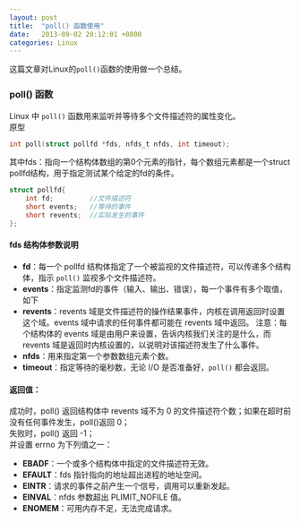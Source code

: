 ```yaml
---
layout: post
title:  "poll() 函数使用"
date:   2013-09-02 20:12:01 +0800
categories: Linux
---
```

这篇文章对Linux的`poll()`函数的使用做一个总结。

### poll() 函数
Linux 中 `poll()` 函数用来监听并等待多个文件描述符的属性变化。<br>
原型
```c
int poll(struct pollfd *fds, nfds_t nfds, int timeout);
```
其中fds：指向一个结构体数组的第0个元素的指针，每个数组元素都是一个struct pollfd结构，用于指定测试某个给定的fd的条件。

```c
struct pollfd{
	int fd;			//文件描述符
	short events;	//等待的事件
	short revents;	//实际发生的事件
};
```
#### fds 结构体参数说明   
+ **fd**：每一个 pollfd 结构体指定了一个被监视的文件描述符，可以传递多个结构体，指示 `poll()` 监视多个文件描述符。
+ **events**：指定监测fd的事件（输入、输出、错误），每一个事件有多个取值，如下
+ **revents**：revents 域是文件描述符的操作结果事件，内核在调用返回时设置这个域。events 域中请求的任何事件都可能在 revents 域中返回。
注意：每个结构体的 events 域是由用户来设置，告诉内核我们关注的是什么，而 revents 域是返回时内核设置的，以说明对该描述符发生了什么事件。
+ **nfds**：用来指定第一个参数数组元素个数。
+ **timeout**：指定等待的毫秒数，无论 I/O 是否准备好，`poll()` 都会返回。

#### 返回值：
成功时，poll() 返回结构体中 revents 域不为 0 的文件描述符个数；如果在超时前没有任何事件发生，poll()返回 0；   
失败时，poll() 返回 -1；   
并设置 errno 为下列值之一：
+ **EBADF**：一个或多个结构体中指定的文件描述符无效。
+ **EFAULT**：fds 指针指向的地址超出进程的地址空间。
+ **EINTR**：请求的事件之前产生一个信号，调用可以重新发起。
+ **EINVAL**：nfds 参数超出 PLIMIT_NOFILE 值。
+ **ENOMEM**：可用内存不足，无法完成请求。<br>

